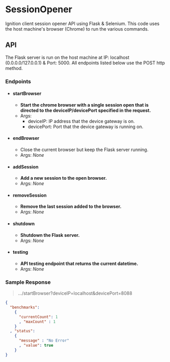 # SessionOpener
Ignition client session opener API using Flask & Selenium. This code uses the host machine's browser (Chrome) to run the various commands.

## API
The Flask server is run on the host machine at IP: localhost (0.0.0.0/127.0.0.1) & Port: 5000. All endpoints listed below use the POST http method.

### Endpoints
- #### startBrowser
  - **Start the chrome browser with a single session open that is directed to the deviceIP/devicePort specified in the request.**
  - Args:
    - deviceIP: IP address that the device gateway is on.
    - devicePort: Port that the device gateway is running on.
- #### endBrowser
  - Close the current browser but keep the Flask server running. 
  - Args: *None*
- #### addSession
  - **Add a new session to the open browser.**
  - Args: *None*
- #### removeSession
  - **Remove the last session added to the browser.**
  - Args: *None*
- #### shutdown
  - **Shutdown the Flask server.**
  - Args: *None*
- #### testing
  - **API testing endpoint that returns the current datetime.**
  - Args: *None*
  
### Sample Response
> .../startBrowser?deviceIP=localhost&devicePort=8088
```json
{
  "benchmarks": 
    {
      "currentCount": 1
      , "maxCount" : 1
    }
  , "status": 
    {
      "message" : "No Error"
      , "value": true
    }
}
```
